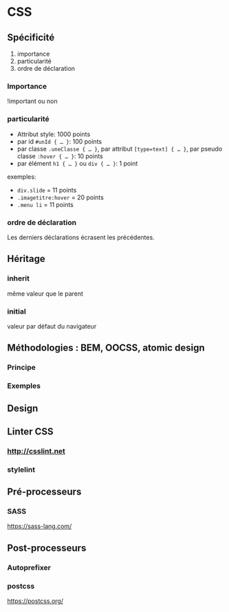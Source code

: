 # CSS

## Spécificité

1. importance
2. particularité
3. ordre de déclaration

### Importance

!important ou non


### particularité

- Attribut style: 1000 points
- par id `#unId { … }`: 100 points
- par classe `.uneClasse { … }`, par attribut `[type=text] { … }`, par pseudo classe `:hover { … }`: 10 points
- par élément `h1 { … }` ou `div { … }`: 1 point

exemples:
- `div.slide` = 11 points
-  `.imagetitre:hover` = 20 points
- `.menu li` = 11 points

### ordre de déclaration

Les derniers déclarations écrasent les précédentes.


## Héritage

### inherit

même valeur que le parent


### initial

valeur par défaut du navigateur



## Méthodologies : BEM, OOCSS, atomic design

### Principe

### Exemples

## Design


## Linter CSS

### http://csslint.net

### stylelint


## Pré-processeurs

### SASS

https://sass-lang.com/


## Post-processeurs

### Autoprefixer

### postcss

https://postcss.org/